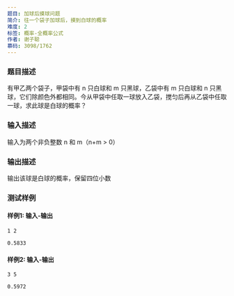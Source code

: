```yaml
---
题目: 加球后摸球问题
简介: 往一个袋子加球后，摸到白球的概率
难度: 2
标签: 概率-全概率公式
作者: 谢子聪
慕码: 3098/1762
---
```


### 题目描述

有甲乙两个袋子，甲袋中有 n 只白球和 m 只黑球，乙袋中有 m 只白球和 n 只黑球，它们除颜色外都相同。今从甲袋中任取一球放入乙袋，搅匀后再从乙袋中任取一球，求此球是白球的概率？

### 输入描述

输入为两个非负整数 n 和 m（n+m > 0）

### 输出描述

输出该球是白球的概率，保留四位小数

### 测试样例

#### 样例1: 输入-输出

```
1 2
```

```
0.5833
```

#### 样例2: 输入-输出

```
3 5
```

```
0.5972
```

